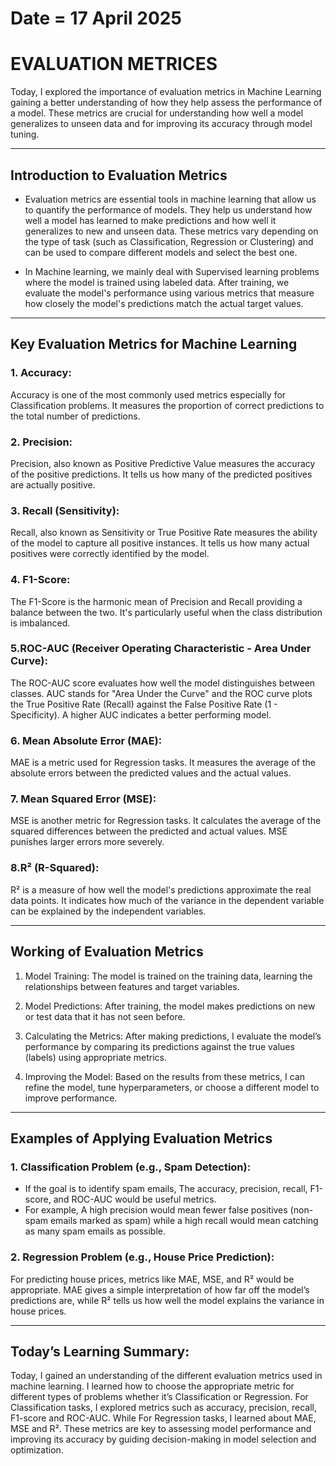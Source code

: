 # Date = 17 April 2025
# EVALUATION METRICES
Today, I explored the importance of evaluation metrics in Machine Learning gaining a better understanding of how they help assess the performance of a model. These metrics are crucial for understanding how well a model generalizes to unseen data and for improving its accuracy through model tuning.

---

## Introduction to Evaluation Metrics
- Evaluation metrics are essential tools in machine learning that allow us to quantify the performance of models. They help us understand how well a model has learned to make predictions and how well it generalizes to new and unseen data. These metrics vary depending on the type of task (such as Classification, Regression or Clustering) and can be used to compare different models and select the best one.

- In Machine learning, we mainly deal with Supervised learning problems where the model is trained using labeled data. After training, we evaluate the model's performance using various metrics that measure how closely the model's predictions match the actual target values.

---

## Key Evaluation Metrics for Machine Learning

### 1. Accuracy:
Accuracy is one of the most commonly used metrics especially for Classification problems. It measures the proportion of correct predictions to the total number of predictions.

### 2. Precision:
Precision, also known as Positive Predictive Value measures the accuracy of the positive predictions. It tells us how many of the predicted positives are actually positive.

### 3. Recall (Sensitivity):
Recall, also known as Sensitivity or True Positive Rate measures the ability of the model to capture all positive instances. It tells us how many actual positives were correctly identified by the model.

### 4. F1-Score:
The F1-Score is the harmonic mean of Precision and Recall providing a balance between the two. It's particularly useful when the class distribution is imbalanced.

### 5.ROC-AUC (Receiver Operating Characteristic - Area Under Curve):
The ROC-AUC score evaluates how well the model distinguishes between classes. AUC stands for "Area Under the Curve" and the ROC curve plots the True Positive Rate (Recall) against the False Positive Rate (1 - Specificity).
A higher AUC indicates a better performing model.

### 6. Mean Absolute Error (MAE):
MAE is a metric used for Regression tasks. It measures the average of the absolute errors between the predicted values and the actual values.

### 7. Mean Squared Error (MSE):
MSE is another metric for Regression tasks. It calculates the average of the squared differences between the predicted and actual values. MSE punishes larger errors more severely.

### 8.R² (R-Squared):
R² is a measure of how well the model's predictions approximate the real data points. It indicates how much of the variance in the dependent variable can be explained by the independent variables.
 
 ---

 ## Working of Evaluation Metrics

1. Model Training: The model is trained on the training data, learning the relationships between features and target variables.

2. Model Predictions: After training, the model makes predictions on new or test data that it has not seen before.

3. Calculating the Metrics: After making predictions, I evaluate the model’s performance by comparing its predictions against the true values (labels) using appropriate metrics.

4. Improving the Model: Based on the results from these metrics, I can refine the model, tune hyperparameters, or choose a different model to improve performance.

--- 

## Examples of Applying Evaluation Metrics

### 1. Classification Problem (e.g., Spam Detection):
- If the goal is to identify spam emails, The accuracy, precision, recall, F1-score, and ROC-AUC would be useful metrics.
- For example, A high precision would mean fewer false positives (non-spam emails marked as spam) while a high recall would mean catching as many spam emails as possible.

### 2. Regression Problem (e.g., House Price Prediction):
For predicting house prices, metrics like MAE, MSE, and R² would be appropriate. MAE gives a simple interpretation of how far off the model’s predictions are, while R² tells us how well the model explains the variance in house prices.

---

## Today’s Learning Summary:
Today, I gained an understanding of the different evaluation metrics used in machine learning. I learned how to choose the appropriate metric for different types of problems whether it’s Classification or Regression. For Classification tasks, I explored metrics such as accuracy, precision, recall, F1-score and ROC-AUC. While For Regression tasks, I learned about MAE, MSE and R². These metrics are key to assessing model performance and improving its accuracy by guiding decision-making in model selection and optimization.